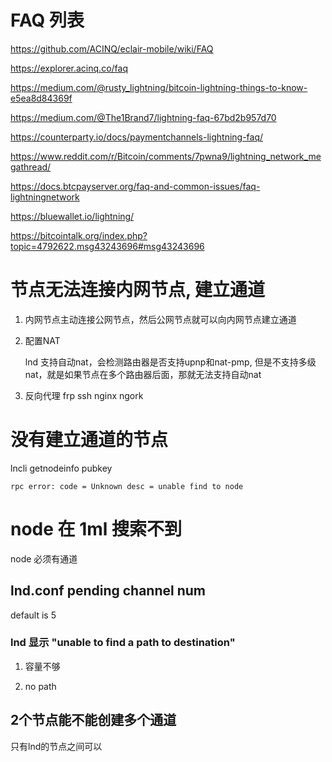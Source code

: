 # FAQ 列表

https://github.com/ACINQ/eclair-mobile/wiki/FAQ

https://explorer.acinq.co/faq

https://medium.com/@rusty_lightning/bitcoin-lightning-things-to-know-e5ea8d84369f

https://medium.com/@The1Brand7/lightning-faq-67bd2b957d70

https://counterparty.io/docs/paymentchannels-lightning-faq/

https://www.reddit.com/r/Bitcoin/comments/7pwna9/lightning_network_megathread/

https://docs.btcpayserver.org/faq-and-common-issues/faq-lightningnetwork

https://bluewallet.io/lightning/

https://bitcointalk.org/index.php?topic=4792622.msg43243696#msg43243696

 
# 节点无法连接内网节点, 建立通道

  1. 内网节点主动连接公网节点，然后公网节点就可以向内网节点建立通道

  2. 配置NAT

     lnd 支持自动nat，会检测路由器是否支持upnp和nat-pmp, 但是不支持多级nat，就是如果节点在多个路由器后面，那就无法支持自动nat

  3. 反向代理
     frp
     ssh
     nginx
     ngork

# 没有建立通道的节点

  lncli getnodeinfo pubkey

    rpc error: code = Unknown desc = unable find to node

# node 在 1ml 搜索不到

  node 必须有通道

## lnd.conf pending channel num

  default is 5

### lnd 显示 "unable to find a path to destination"

 1. 容量不够

 2. no path

## 2个节点能不能创建多个通道

 只有lnd的节点之间可以 
